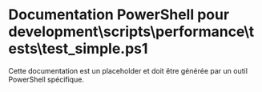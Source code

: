 # Documentation PowerShell pour development\scripts\performance\tests\test_simple.ps1

Cette documentation est un placeholder et doit être générée par un outil PowerShell spécifique.
